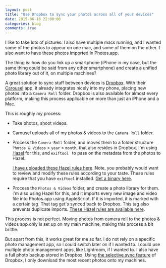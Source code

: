```yaml
---
layout: post
title: "Use Dropbox to sync your photos across all of your devices"
date: 2015-06-18 22:00:00
categories: blog
comments: true
---
```


I like to take lots of pictures. I also have multiple macs running, and I wanted some of the photos to appear on one mac, and some of them on the other. I also want to have these photos imported in Photos.app.

The thing is: how do you link up a smartphone (iPhone in my case, but the same thing could be said from any other smartphone) and create a unified photo library out of it, on multiple machines?

A great solution to sync stuff between devices is [Dropbox](https://www.dropbox.com). With their [Carousel](https://carousel.dropbox.com) app, it already integrates nicely into my phone, placing new photos into a `Camera Roll` folder. Dropbox is also available for almost every platform, making this process applicable on more than just an iPhone and a Mac.

<!-- more -->

This is roughly my process:

* Take photos, shoot videos.

* Carousel uploads all of my photos & videos to the `Camera Roll` folder.

* Process the `Camera Roll` folder, and moves them to a folder structure `Photos & Videos` \> `year` \> `month`, that also resides in Dropbox. I'm using [Hazel](http://www.noodlesoft.com/hazel.php) for this, and `exiftool ` to pass on the metadata from the photos to Hazel.

  [I have uploaded these Hazel rules here](https://www.dropbox.com/s/15xizha4o35earx/Camera%20Uploads.hazelrules.zip?dl=1). Note, you probably would want to review and modify these rules according to your taste. These rules require that you have `exiftool` installed. [Get a binary here](http://www.sno.phy.queensu.ca/~phil/exiftool/).

* Process the `Photos & Videos` folder, and create a photo library for them. I'm also using Hazel for this, and it imports every new image and video file into Photos.app using AppleScript. If it is imported, it is marked with a certain tag. That tag get's synced back to Dropbox. This tag also prevents duplicate imports. [These Hazel rules are available here](https://www.dropbox.com/s/hqntuzwx7yu3d3u/Add%20to%20Photos.hazelrules.zip?dl=1).

This process is not perfect. Moving photos from camera roll to the photos & videos app only is set up on my main machine, making this process a bit brittle.

But apart from this, it works great for me so far. I do not rely on a specific photo management app, so I could switch later on if I wanted to. I could use multiple photo management apps, like Lightroom, if I wanted to. I also have a full photo backup stored in Dropbox. Using [the selective sync feature](https://www.dropbox.com/help/175) of Dropbox, I only download the most recent photos onto my machines.
